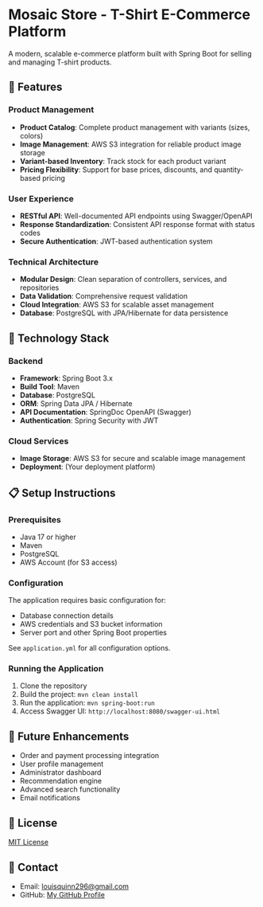 # Mosaic Store - T-Shirt E-Commerce Platform

A modern, scalable e-commerce platform built with Spring Boot for selling and managing T-shirt products.

## 🚀 Features

### Product Management
- **Product Catalog**: Complete product management with variants (sizes, colors)
- **Image Management**: AWS S3 integration for reliable product image storage
- **Variant-based Inventory**: Track stock for each product variant
- **Pricing Flexibility**: Support for base prices, discounts, and quantity-based pricing

### User Experience
- **RESTful API**: Well-documented API endpoints using Swagger/OpenAPI
- **Response Standardization**: Consistent API response format with status codes
- **Secure Authentication**: JWT-based authentication system

### Technical Architecture
- **Modular Design**: Clean separation of controllers, services, and repositories
- **Data Validation**: Comprehensive request validation
- **Cloud Integration**: AWS S3 for scalable asset management
- **Database**: PostgreSQL with JPA/Hibernate for data persistence

## 🔧 Technology Stack

### Backend
- **Framework**: Spring Boot 3.x
- **Build Tool**: Maven
- **Database**: PostgreSQL
- **ORM**: Spring Data JPA / Hibernate
- **API Documentation**: SpringDoc OpenAPI (Swagger)
- **Authentication**: Spring Security with JWT

### Cloud Services
- **Image Storage**: AWS S3 for secure and scalable image management
- **Deployment**: (Your deployment platform)

## 📋 Setup Instructions

### Prerequisites
- Java 17 or higher
- Maven
- PostgreSQL
- AWS Account (for S3 access)

### Configuration
The application requires basic configuration for:
- Database connection details
- AWS credentials and S3 bucket information
- Server port and other Spring Boot properties

See `application.yml` for all configuration options.

### Running the Application
1. Clone the repository
2. Build the project: `mvn clean install`
3. Run the application: `mvn spring-boot:run`
4. Access Swagger UI: `http://localhost:8080/swagger-ui.html`

## 🌟 Future Enhancements

- Order and payment processing integration
- User profile management
- Administrator dashboard
- Recommendation engine
- Advanced search functionality
- Email notifications

## 📄 License

[MIT License](LICENSE)

## 📧 Contact

- Email: louisquinn296@gmail.com
- GitHub: [My GitHub Profile](https://github.com/quannmin)
